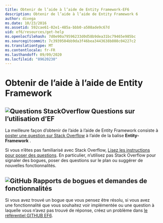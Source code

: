 ```yaml
---
title: Obtenir de l’aide à l’aide de Entity Framework-EF6
description: Obtenir de l’aide à l’aide de Entity Framework 6
author: divega
ms.date: 10/23/2016
ms.assetid: 592cae61-02e1-485a-bbb0-a508ade9c67d
uid: ef6/resources/get-help
ms.openlocfilehash: 7d0e90a79596233d0d58b9dea31bc79465e985bc
ms.sourcegitcommit: 7c3939504bb9da3f46bea3443638b808c04227c2
ms.translationtype: MT
ms.contentlocale: fr-FR
ms.lasthandoff: 09/09/2020
ms.locfileid: "89620230"
---
```

# <a name="get-help-using-entity-framework"></a>Obtenir de l’aide à l’aide de Entity Framework
## <a name="stackoverflow-questions-questions-about-using-ef"></a>![Questions StackOverflow](~/ef6/media/stackoverflow.png) Questions sur l’utilisation d’EF  

La meilleure façon d’obtenir de l’aide à l’aide de Entity Framework consiste à [poster une question sur Stack Overflow](https://stackoverflow.com/questions/ask) à l’aide de la balise **Entity-Framework** .  

Si vous n’êtes pas familiarisé avec Stack Overflow, [Lisez les instructions pour poser des questions](https://stackoverflow.com/help/asking). En particulier, n’utilisez pas Stack Overflow pour signaler des bogues, poser des questions sur le plan ou suggérer de nouvelles fonctionnalités.  

## <a name="github-mark-bug-reports-and-feature-requests"></a>![GitHub](~/ef6/media/github-mark-32px.png) Rapports de bogues et demandes de fonctionnalités  

Si vous avez trouvé un bogue que vous pensez être résolu, si vous avez une fonctionnalité que vous souhaitez voir implémentée ou une question à laquelle vous n’avez pas trouvé de réponse, créez un problème dans [le référentiel GITHUB EF6](https://github.com/aspnet/EntityFramework6/issues).

